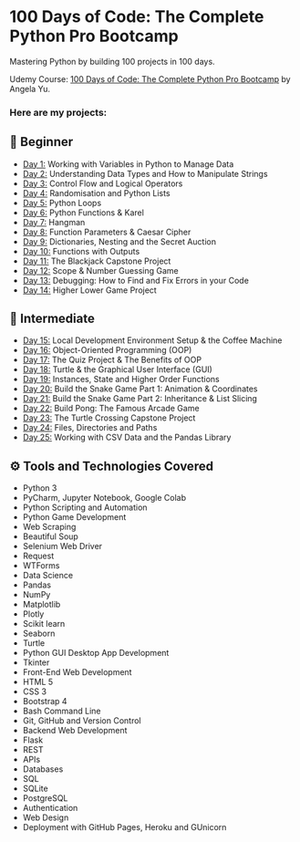 # 100 Days of Code: The Complete Python Pro Bootcamp

Mastering Python by building 100 projects in 100 days. 

Udemy Course: [100 Days of Code: The Complete Python Pro Bootcamp](https://www.udemy.com/course/100-days-of-code/?couponCode=ST15MT31224) by Angela Yu.

### Here are my projects:

## 🔰 Beginner 
- [Day 1:](https://github.com/moraeseduarda/100-days-of-code-python/tree/main/day01) Working with Variables in Python to Manage Data
- [Day 2:](https://github.com/moraeseduarda/100-days-of-code-python/tree/main/day02) Understanding Data Types and How to Manipulate Strings
- [Day 3:](https://github.com/moraeseduarda/100-days-of-code-python/tree/main/day03) Control Flow and Logical Operators
- [Day 4:](https://github.com/moraeseduarda/100-days-of-code-python/tree/main/day04) Randomisation and Python Lists
- [Day 5:](https://github.com/moraeseduarda/100-days-of-code-python/tree/main/day05) Python Loops
- [Day 6:](https://github.com/moraeseduarda/100-days-of-code-python/tree/main/day06) Python Functions & Karel
- [Day 7:](https://github.com/moraeseduarda/100-days-of-code-python/tree/main/day07) Hangman
- [Day 8:](https://github.com/moraeseduarda/100-days-of-code-python/tree/main/day08) Function Parameters & Caesar Cipher
- [Day 9:](https://github.com/moraeseduarda/100-days-of-code-python/tree/main/day09) Dictionaries, Nesting and the Secret Auction
- [Day 10:](https://github.com/moraeseduarda/100-days-of-code-python/tree/main/day10) Functions with Outputs
- [Day 11:](https://github.com/moraeseduarda/100-days-of-code-python/tree/main/day11) The Blackjack Capstone Project
- [Day 12:](https://github.com/moraeseduarda/100-days-of-code-python/tree/main/day12) Scope & Number Guessing Game
- [Day 13:](https://github.com/moraeseduarda/100-days-of-code-python/tree/main/day13) Debugging: How to Find and Fix Errors in your Code
- [Day 14:](https://github.com/moraeseduarda/100-days-of-code-python/tree/main/day14) Higher Lower Game Project

## 🚩 Intermediate
- [Day 15:](https://github.com/moraeseduarda/100-days-of-code-python/tree/main/day15) Local Development Environment Setup & the Coffee Machine
- [Day 16:](https://github.com/moraeseduarda/100-days-of-code-python/tree/main/day16) Object-Oriented Programming (OOP)
- [Day 17:](https://github.com/moraeseduarda/100-days-of-code-python/tree/main/day17) The Quiz Project & The Benefits of OOP
- [Day 18:](https://github.com/moraeseduarda/100-days-of-code-python/tree/main/day18) Turtle & the Graphical User Interface (GUI)
- [Day 19:](https://github.com/moraeseduarda/100-days-of-code-python/tree/main/day19) Instances, State and Higher Order Functions
- [Day 20:](https://github.com/moraeseduarda/100-days-of-code-python/tree/main/day20) Build the Snake Game Part 1: Animation & Coordinates
- [Day 21:](https://github.com/moraeseduarda/100-days-of-code-python/tree/main/day21) Build the Snake Game Part 2: Inheritance & List Slicing
- [Day 22:](https://github.com/moraeseduarda/100-days-of-code-python/tree/main/day22) Build Pong: The Famous Arcade Game
- [Day 23:](https://github.com/moraeseduarda/100-days-of-code-python/tree/main/day23) The Turtle Crossing Capstone Project
- [Day 24:](https://github.com/moraeseduarda/100-days-of-code-python/tree/main/day24) Files, Directories and Paths
- [Day 25:](https://github.com/moraeseduarda/100-days-of-code-python/tree/main/day25) Working with CSV Data and the Pandas Library

[//]: # (- [Day 26:]&#40;https://github.com/moraeseduarda/100-days-of-code-python/tree/main/day26&#41; List Comprehension and the Nato Alphabet)

[//]: # (- [Day 27:]&#40;https://github.com/moraeseduarda/100-days-of-code-python/tree/main/day27&#41; Tkinter, *args, **kwargs and Creating GUI Programs)

[//]: # (- [Day 28:]&#40;https://github.com/moraeseduarda/100-days-of-code-python/tree/main/day28&#41; Tkinter, Dynamic Typing and the Pomodoro GUI Application)

[//]: # (- [Day 29:]&#40;https://github.com/moraeseduarda/100-days-of-code-python/tree/main/day29&#41; Building a Password Manager GUI App with Tkinter)

[//]: # (- [Day 30:]&#40;https://github.com/moraeseduarda/100-days-of-code-python/tree/main/day30&#41; Errors, Exceptions and JSON Data: Improving the Password Manager)

[//]: # (- [Day 31:]&#40;https://github.com/moraeseduarda/100-days-of-code-python/tree/main/day31&#41; Flash Card App Capstone Project)

[//]: # ()
[//]: # (## 🤖 Intermediate+)

[//]: # (- [Day 32:]&#40;https://github.com/moraeseduarda/100-days-of-code-python/tree/main/day32&#41; Send Email &#40;smtplib&#41; & Manage Dates &#40;datetime&#41; - Automated Birthday Wisher)

[//]: # (- [Day 33:]&#40;https://github.com/moraeseduarda/100-days-of-code-python/tree/main/day33&#41; API Endpoints & API Parameters - ISS Overhead Notifier)

[//]: # (- [Day 34:]&#40;https://github.com/moraeseduarda/100-days-of-code-python/tree/main/day34&#41; API Practice - Creating a GUI Quiz App)

[//]: # (- [Day 35:]&#40;https://github.com/moraeseduarda/100-days-of-code-python/tree/main/day35&#41; Keys, Authentication & Environment Variables - Telegram Rain Notifier)

[//]: # (- [Day 36:]&#40;https://github.com/moraeseduarda/100-days-of-code-python/tree/main/day36&#41; Stock Trading News Alert Project)

[//]: # (- [Day 37:]&#40;https://github.com/moraeseduarda/100-days-of-code-python/tree/main/day37&#41; Habit Tracking Project: API Post Requests & Headers)

[//]: # (- [Day 38:]&#40;https://github.com/moraeseduarda/100-days-of-code-python/tree/main/day38&#41; Workout Tracking Using Google Sheets)

[//]: # (- [Day 39:]&#40;https://github.com/moraeseduarda/100-days-of-code-python/tree/main/day39&#41; Capstone Part 1: Flight Deal Finder)

[//]: # (- [Day 40:]&#40;https://github.com/moraeseduarda/100-days-of-code-python/tree/main/day40&#41; Capstone Part 2: Flight Club)

[//]: # (- [Day 41:]&#40;https://github.com/moraeseduarda/100-days-of-code-python/tree/main/day41&#41; Introduction to HTML)

[//]: # (- [Day 42:]&#40;https://github.com/moraeseduarda/100-days-of-code-python/tree/main/day42&#41; Intermediate HTML)

[//]: # (- [Day 43:]&#40;https://github.com/moraeseduarda/100-days-of-code-python/tree/main/day43&#41; Introduction to CSS)

[//]: # (- [Day 44:]&#40;https://github.com/moraeseduarda/100-days-of-code-python/tree/main/day44&#41; Intermediate CSS)

[//]: # (- [Day 45:]&#40;https://github.com/moraeseduarda/100-days-of-code-python/tree/main/day45&#41; Web Scraping with Beautiful Soup)

[//]: # (- [Day 46:]&#40;https://github.com/moraeseduarda/100-days-of-code-python/tree/main/day46&#41; Create a Spotify Playlist Using The Musical Time Machine)

[//]: # (- [Day 47:]&#40;https://github.com/moraeseduarda/100-days-of-code-python/tree/main/day47&#41; Create an Automated Amazon Price Tracker)

[//]: # (- [Day 48:]&#40;https://github.com/moraeseduarda/100-days-of-code-python/tree/main/day48&#41; Selenium Webdriver Browser and Game Playing Bot)

[//]: # (- [Day 49:]&#40;https://github.com/moraeseduarda/100-days-of-code-python/tree/main/day49&#41; Automating Job Applications on LinkedIn)

[//]: # (- [Day 50:]&#40;https://github.com/moraeseduarda/100-days-of-code-python/tree/main/day50&#41; Auto Tinder Swiping Bot)

[//]: # (- [Day 51:]&#40;https://github.com/moraeseduarda/100-days-of-code-python/tree/main/day51&#41; Internet Speed Twitter Complaint Bot)

[//]: # (- [Day 52:]&#40;https://github.com/moraeseduarda/100-days-of-code-python/tree/main/day52&#41; Instagram Follower Bot)

[//]: # (- [Day 53:]&#40;https://github.com/moraeseduarda/100-days-of-code-python/tree/main/day53&#41; Web Scraping Capstone - Data Entry Job Automation)

[//]: # (- [Day 54:]&#40;https://github.com/moraeseduarda/100-days-of-code-python/tree/main/day54&#41; Introduction to Web Development with Flask)

[//]: # (- [Day 55:]&#40;https://github.com/moraeseduarda/100-days-of-code-python/tree/main/day55&#41; HTML & URL Parsing in Flask and the Higher Lower Game)

[//]: # (- [Day 56:]&#40;https://github.com/moraeseduarda/100-days-of-code-python/tree/main/day56&#41; Rendering HTML/Static Files and Using Website Templates)

[//]: # (- [Day 57:]&#40;https://github.com/moraeseduarda/100-days-of-code-python/tree/main/day57&#41; Templating with Jinja in Flask Applications)

[//]: # (- [Day 58:]&#40;https://github.com/moraeseduarda/100-days-of-code-python/tree/main/day58&#41; Web Foundation Boostrap)

[//]: # ()
[//]: # (## 🎯 Advanced)

[//]: # (- [Day 59:]&#40;https://github.com/moraeseduarda/100-days-of-code-python/tree/main/day59&#41; Blog Capstone Project Part 2 - Adding Styling)

[//]: # (- [Day 60:]&#40;https://github.com/moraeseduarda/100-days-of-code-python/tree/main/day60&#41; Make POST Requests with Flask and HTML Forms)

[//]: # (- [Day 61:]&#40;https://github.com/moraeseduarda/100-days-of-code-python/tree/main/day61&#41; Building Advanced Forms with Flask-WTForms)

[//]: # (- [Day 62:]&#40;https://github.com/moraeseduarda/100-days-of-code-python/tree/main/day62&#41; Flask, WTForms, Bootstrap, and CSV - Coffee & Wifi Project)

[//]: # (- [Day 63:]&#40;https://github.com/moraeseduarda/100-days-of-code-python/tree/main/day63&#41; Databases and with SQLite and SQLAlchemy)

[//]: # (- [Day 64:]&#40;https://github.com/moraeseduarda/100-days-of-code-python/tree/main/day64&#41; My Top 10 Movies Website)

[//]: # (- [Day 65:]&#40;https://github.com/moraeseduarda/100-days-of-code-python/tree/main/day65&#41; How to Create a Website That People Will Love)

[//]: # (- [Day 66:]&#40;https://github.com/moraeseduarda/100-days-of-code-python/tree/main/day66&#41; Building Your Own API with RESTful Routing)

[//]: # (- [Day 67:]&#40;https://github.com/moraeseduarda/100-days-of-code-python/tree/main/day67&#41; Blog Capstone Project Part 3 - RESTful Routing)

[//]: # (- [Day 68:]&#40;https://github.com/moraeseduarda/100-days-of-code-python/tree/main/day68&#41; Authentication with Flask)

[//]: # (- [Day 69:]&#40;https://github.com/moraeseduarda/100-days-of-code-python/tree/main/day69&#41; Blog Capstone Project Part 4 - Adding Users)

[//]: # (- [Day 70:]&#40;https://github.com/moraeseduarda/100-days-of-code-python/tree/main/day70&#41; Deploying Your Web Application with Heroku)

[//]: # (- [Day 71:]&#40;https://github.com/moraeseduarda/100-days-of-code-python/tree/main/day71&#41; Data Exploration with Pandas: College Major vs. Your Salary)

[//]: # (- [Day 72:]&#40;https://github.com/moraeseduarda/100-days-of-code-python/tree/main/day72&#41; Data Visualisation with Matplotlib: Programming Languages)

[//]: # (- [Day 73:]&#40;https://github.com/moraeseduarda/100-days-of-code-python/tree/main/day73&#41; Aggregate & Marge Data with Pandas: Analyse the Lego Dataset)

[//]: # (- [Day 74:]&#40;https://github.com/moraeseduarda/100-days-of-code-python/tree/main/day74&#41; Google Trends Data: Resampling and Visualising Time Series)

[//]: # (- [Day 75:]&#40;https://github.com/moraeseduarda/100-days-of-code-python/tree/main/day75&#41; Beautiful Plotly Charts & Analysing the Android App Store)

[//]: # (- [Day 76:]&#40;https://github.com/moraeseduarda/100-days-of-code-python/tree/main/day76&#41; Computation with NumPy and N-Dimensional Arrays)

[//]: # (- [Day 77:]&#40;https://github.com/moraeseduarda/100-days-of-code-python/tree/main/day77&#41; Linear Regression and Data Visualisation with Seaborn)

[//]: # (- [Day 78:]&#40;https://github.com/moraeseduarda/100-days-of-code-python/tree/main/day78&#41; Analysing the Nobel Prize with Plotly, Matplotlib & Seaborn)

[//]: # (- [Day 79:]&#40;https://github.com/moraeseduarda/100-days-of-code-python/tree/main/day79&#41; The Tragic Discovery of Handwashing: t-Tests & Distributions)

[//]: # (- [Day 80:]&#40;https://github.com/moraeseduarda/100-days-of-code-python/tree/main/day80&#41; Capstone Project - Predict House Prices)

[//]: # ()
[//]: # (## 🚀 Professional Portfolio Projects)

[//]: # (- [Day 81:]&#40;https://github.com/moraeseduarda/100-days-of-code-python/tree/main/day81&#41; Text to Morse Code Converter)

[//]: # (- [Day 82:]&#40;https://github.com/moraeseduarda/100-days-of-code-python/tree/main/day82&#41; Portfolio Website)

[//]: # (- [Day 83:]&#40;https://github.com/moraeseduarda/100-days-of-code-python/tree/main/day83&#41; Tic Tac Toe)

[//]: # (- [Day 84:]&#40;https://github.com/moraeseduarda/100-days-of-code-python/tree/main/day84&#41; Image Watermarking Desktop App)

[//]: # (- [Day 85:]&#40;https://github.com/moraeseduarda/100-days-of-code-python/tree/main/day85&#41; Typing Speed Test App)

[//]: # (- [Day 86:]&#40;https://github.com/moraeseduarda/100-days-of-code-python/tree/main/day86&#41; Breakout: The Famous Arcade Game)

[//]: # (- [Day 87:]&#40;https://github.com/moraeseduarda/100-days-of-code-python/tree/main/day87&#41; Cafe and Wifi Website)

[//]: # (- [Day 88:]&#40;https://github.com/moraeseduarda/100-days-of-code-python/tree/main/day88&#41; To Do Agenda App)

[//]: # (- [Day 89:]&#40;https://github.com/moraeseduarda/100-days-of-code-python/tree/main/day89&#41; Disappearing Text Writing App)

[//]: # (- [Day 90:]&#40;https://github.com/moraeseduarda/100-days-of-code-python/tree/main/day90&#41; Convert PDF to Audiobook)

[//]: # (- [Day 91:]&#40;https://github.com/moraeseduarda/100-days-of-code-python/tree/main/day91&#41; Image to Color List)

[//]: # (- [Day 92:]&#40;https://github.com/moraeseduarda/100-days-of-code-python/tree/main/day92&#41; Amazon Canada Web Scraper)

[//]: # (- [Day 93:]&#40;https://github.com/moraeseduarda/100-days-of-code-python/tree/main/day93&#41; Google Dinosaur Game Bot)

[//]: # (- [Day 94:]&#40;https://github.com/moraeseduarda/100-days-of-code-python/tree/main/day94&#41; Space Invaders)

[//]: # (- [Day 95:]&#40;https://github.com/moraeseduarda/100-days-of-code-python/tree/main/day95&#41; Custom API)

[//]: # (- [Day 96:]&#40;https://github.com/moraeseduarda/100-days-of-code-python/tree/main/day96&#41; An Online Shop)

[//]: # (- [Day 97:]&#40;https://github.com/moraeseduarda/100-days-of-code-python/tree/main/day97&#41; Percentage Calculator)

[//]: # (- [Day 98:]&#40;https://github.com/moraeseduarda/100-days-of-code-python/tree/main/day98&#41; Analyzing and Visualizing the Space Race)

[//]: # (- [Day 99:]&#40;https://github.com/moraeseduarda/100-days-of-code-python/tree/main/day99&#41; Analyzing Deaths Involving Police in the United States)

[//]: # (- [Day 100:]&#40;https://github.com/moraeseduarda/100-days-of-code-python/tree/main/day100&#41; Predicting Earnings using Multivariable Regression)

## ⚙️ Tools and Technologies Covered
- Python 3
- PyCharm, Jupyter Notebook, Google Colab
- Python Scripting and Automation
- Python Game Development
- Web Scraping
- Beautiful Soup
- Selenium Web Driver
- Request
- WTForms
- Data Science
- Pandas
- NumPy
- Matplotlib
- Plotly
- Scikit learn
- Seaborn
- Turtle
- Python GUI Desktop App Development
- Tkinter
- Front-End Web Development
- HTML 5
- CSS 3
- Bootstrap 4
- Bash Command Line
- Git, GitHub and Version Control
- Backend Web Development
- Flask
- REST
- APIs
- Databases
- SQL
- SQLite
- PostgreSQL
- Authentication
- Web Design
- Deployment with GitHub Pages, Heroku and GUnicorn 
